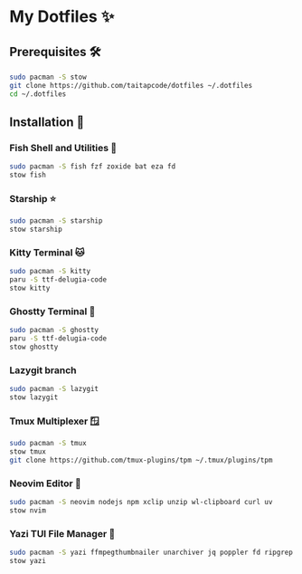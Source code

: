 # My Dotfiles ✨

## Prerequisites 🛠️

```bash
sudo pacman -S stow
git clone https://github.com/taitapcode/dotfiles ~/.dotfiles
cd ~/.dotfiles
```

## Installation 🚀

### Fish Shell and Utilities 🐚

```bash
sudo pacman -S fish fzf zoxide bat eza fd
stow fish
```

### Starship ⭐️

```bash
sudo pacman -S starship
stow starship
```

### Kitty Terminal 🐱

```bash
sudo pacman -S kitty
paru -S ttf-delugia-code
stow kitty
```

### Ghostty Terminal 👻

```bash
sudo pacman -S ghostty
paru -S ttf-delugia-code
stow ghostty
```

### Lazygit branch

```bash
sudo pacman -S lazygit
stow lazygit
```

### Tmux Multiplexer 🪟

```bash
sudo pacman -S tmux
stow tmux
git clone https://github.com/tmux-plugins/tpm ~/.tmux/plugins/tpm
```

### Neovim Editor 📝

```bash
sudo pacman -S neovim nodejs npm xclip unzip wl-clipboard curl uv
stow nvim
```

### Yazi TUI File Manager 📁

```bash
sudo pacman -S yazi ffmpegthumbnailer unarchiver jq poppler fd ripgrep fzf zoxide 7zip
stow yazi
```
